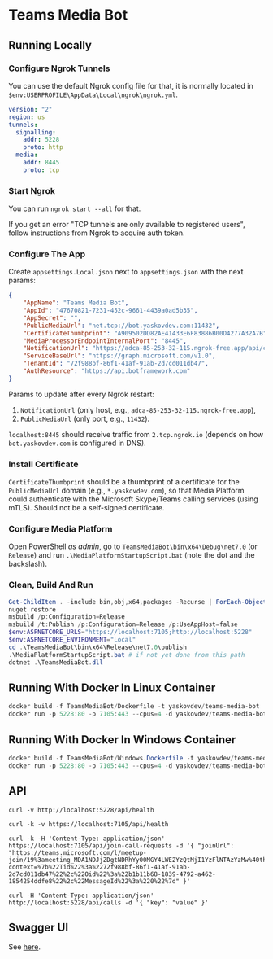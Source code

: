 # Teams Media Bot

## Running Locally

### Configure Ngrok Tunnels

You can use the default Ngrok config file for that, it is normally located
in `$env:USERPROFILE\AppData\Local\ngrok\ngrok.yml`.

```yaml
version: "2"
region: us
tunnels:
  signalling:
    addr: 5228
    proto: http
  media:
    addr: 8445
    proto: tcp
```

### Start Ngrok

You can run `ngrok start --all` for that.

If you get an error "TCP tunnels are only available to registered users", follow instructions from Ngrok to acquire auth
token.

### Configure The App

Create `appsettings.Local.json` next to `appsettings.json` with the next params:

```json
{
    "AppName": "Teams Media Bot",
    "AppId": "47670821-7231-452c-9661-4439a0ad5b35",
    "AppSecret": "",
    "PublicMediaUrl": "net.tcp://bot.yaskovdev.com:11432",
    "CertificateThumbprint": "A909502DD82AE41433E6F83886B00D4277A32A7B",
    "MediaProcessorEndpointInternalPort": "8445",
    "NotificationUrl": "https://adca-85-253-32-115.ngrok-free.app/api/calls",
    "ServiceBaseUrl": "https://graph.microsoft.com/v1.0",
    "TenantId": "72f988bf-86f1-41af-91ab-2d7cd011db47",
    "AuthResource": "https://api.botframework.com"
}
```

Params to update after every Ngrok restart:

1. `NotificationUrl` (only host, e.g., `adca-85-253-32-115.ngrok-free.app`),
2. `PublicMediaUrl` (only port, e.g., `11432`).

`localhost:8445` should receive traffic from `2.tcp.ngrok.io` (depends on how `bot.yaskovdev.com` is
configured in DNS).

### Install Certificate

`CertificateThumbprint` should be a thumbprint of a certificate for the `PublicMediaUrl` domain (e.g., `*.yaskovdev.com`),
so that Media Platform could authenticate with the Microsoft Skype/Teams calling services (using mTLS). Should not be a
self-signed certificate.

### Configure Media Platform

Open PowerShell *as admin*, go to `TeamsMediaBot\bin\x64\Debug\net7.0` (or `Release`) and
run `.\MediaPlatformStartupScript.bat` (note the dot and the backslash).

### Clean, Build And Run

```powershell
Get-ChildItem . -include bin,obj,x64,packages -Recurse | ForEach-Object ($_) { Remove-Item $_.FullName -Force -Recurse }
nuget restore
msbuild /p:Configuration=Release
msbuild /t:Publish /p:Configuration=Release /p:UseAppHost=false
$env:ASPNETCORE_URLS="https://localhost:7105;http://localhost:5228"
$env:ASPNETCORE_ENVIRONMENT="Local"
cd .\TeamsMediaBot\bin\x64\Release\net7.0\publish
.\MediaPlatformStartupScript.bat # if not yet done from this path
dotnet .\TeamsMediaBot.dll
```

## Running With Docker In Linux Container

```powershell
docker build -f TeamsMediaBot/Dockerfile -t yaskovdev/teams-media-bot .
docker run -p 5228:80 -p 7105:443 --cpus=4 -d yaskovdev/teams-media-bot
```

## Running With Docker In Windows Container

```powershell
docker build -f TeamsMediaBot/Windows.Dockerfile -t yaskovdev/teams-media-bot .
docker run -p 5228:80 -p 7105:443 --cpus=4 -d yaskovdev/teams-media-bot
```

## API

```shell
curl -v http://localhost:5228/api/health
```

```shell
curl -k -v https://localhost:7105/api/health
```

```shell
curl -k -H 'Content-Type: application/json' https://localhost:7105/api/join-call-requests -d '{ "joinUrl": "https://teams.microsoft.com/l/meetup-join/19%3ameeting_MDA1NDJjZDgtNDRhYy00MGY4LWE2YzQtMjI1YzFlNTAzYzMw%40thread.v2/0?context=%7b%22Tid%22%3a%2272f988bf-86f1-41af-91ab-2d7cd011db47%22%2c%22Oid%22%3a%22b1b11b68-1839-4792-a462-1854254ddfe8%22%2c%22MessageId%22%3a%220%22%7d" }'
```

```shell
curl -H 'Content-Type: application/json' http://localhost:5228/api/calls -d '{ "key": "value" }'
```

## Swagger UI

See [here](https://localhost:7105/swagger/index.html).
